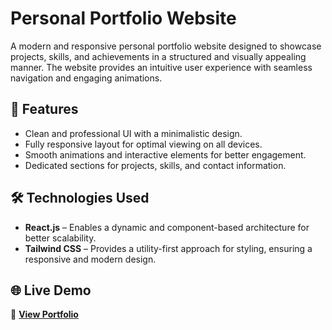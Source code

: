 # Personal Portfolio Website  

A modern and responsive personal portfolio website designed to showcase projects, skills, and achievements in a structured and visually appealing manner. The website provides an intuitive user experience with seamless navigation and engaging animations.  

## 🚀 Features  
- Clean and professional UI with a minimalistic design.  
- Fully responsive layout for optimal viewing on all devices.  
- Smooth animations and interactive elements for better engagement.  
- Dedicated sections for projects, skills, and contact information.  

## 🛠️ Technologies Used  
- **React.js** – Enables a dynamic and component-based architecture for better scalability.  
- **Tailwind CSS** – Provides a utility-first approach for styling, ensuring a responsive and modern design.  

## 🌐 Live Demo  
🔗 **[View Portfolio](https://personal-portfolio-ten-alpha-82.vercel.app/)**  
